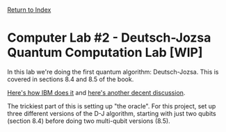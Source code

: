 \
[Return to Index](index.md)
# Computer Lab #2 - Deutsch-Jozsa Quantum Computation Lab [WIP]

In this lab we're doing the first quantum algorithm: Deutsch-Jozsa.  This is covered in sections 8.4 and 8.5 of the book.

[Here's how IBM does it](https://learning.quantum.ibm.com/course/fundamentals-of-quantum-algorithms/quantum-query-algorithms#the-deutsch-jozsa-algorithm) and [here's another decent discussion](https://medium.com/quantum-untangled/the-deutsch-jozsa-algorithm-math-circuits-and-code-quantum-algorithms-untangled-f3b28be4cfd3).

The trickiest part of this is setting up "the oracle".  For this project, set up three different versions of the D-J algorithm, starting with just two qubits (section 8.4) before doing two multi-qubit versions (8.5).
